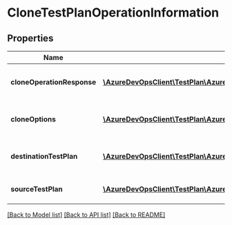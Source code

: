# CloneTestPlanOperationInformation

## Properties
Name | Type | Description | Notes
------------ | ------------- | ------------- | -------------
**cloneOperationResponse** | [**\AzureDevOpsClient\TestPlan\AzureDevOpsClient\TestPlan\Model\CloneOperationCommonResponse**](CloneOperationCommonResponse.md) | Various information related to the clone | [optional] 
**cloneOptions** | [**\AzureDevOpsClient\TestPlan\AzureDevOpsClient\TestPlan\Model\CloneOptions**](CloneOptions.md) | Test Plan Clone create parameters | [optional] 
**destinationTestPlan** | [**\AzureDevOpsClient\TestPlan\AzureDevOpsClient\TestPlan\Model\TestPlan**](TestPlan.md) | Information of destination Test Plan | [optional] 
**sourceTestPlan** | [**\AzureDevOpsClient\TestPlan\AzureDevOpsClient\TestPlan\Model\SourceTestplanResponse**](SourceTestplanResponse.md) | Information of source Test Plan | [optional] 

[[Back to Model list]](../README.md#documentation-for-models) [[Back to API list]](../README.md#documentation-for-api-endpoints) [[Back to README]](../README.md)


